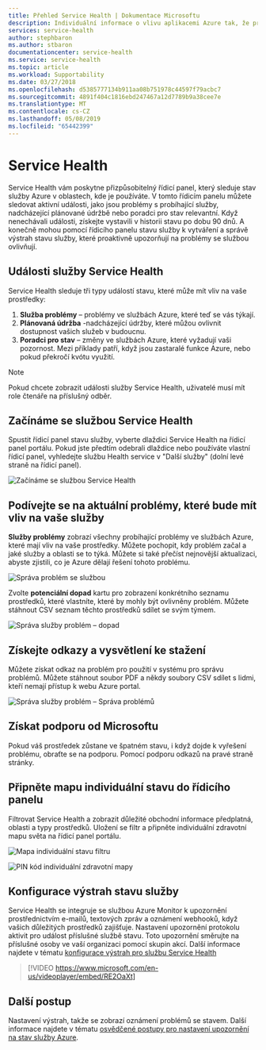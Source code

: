 ```yaml
---
title: Přehled Service Health | Dokumentace Microsoftu
description: Individuální informace o vlivu aplikacemi Azure tak, že problémů s aktuální a budoucí Azure služby a údržbu.
services: service-health
author: stephbaron
ms.author: stbaron
documentationcenter: service-health
ms.service: service-health
ms.topic: article
ms.workload: Supportability
ms.date: 03/27/2018
ms.openlocfilehash: d5385777134b911aa08b751978c44597f79acbc7
ms.sourcegitcommit: 4891f404c1816ebd247467a12d7789b9a38cee7e
ms.translationtype: MT
ms.contentlocale: cs-CZ
ms.lasthandoff: 05/08/2019
ms.locfileid: "65442399"
---
```

# <a name="service-health"></a>Service Health
Service Health vám poskytne přizpůsobitelný řídicí panel, který sleduje stav služby Azure v oblastech, kde je používáte. V tomto řídicím panelu můžete sledovat aktivní události, jako jsou problémy s probíhající služby, nadcházející plánované údržbě nebo poradci pro stav relevantní. Když nenechávali události, získejte vystavili v historii stavu po dobu 90 dnů. A konečně mohou pomocí řídicího panelu stavu služby k vytváření a správě výstrah stavu služby, které proaktivně upozorňují na problémy se službou ovlivňují.

## <a name="service-health-events"></a>Události služby Service Health
Service Health sleduje tři typy událostí stavu, které může mít vliv na vaše prostředky:
1. **Služba problémy** – problémy ve službách Azure, které teď se vás týkají. 
2. **Plánovaná údržba** -nadcházející údržby, které můžou ovlivnit dostupnost vašich služeb v budoucnu.  
3. **Poradci pro stav** – změny ve službách Azure, které vyžadují vaši pozornost. Mezi příklady patří, když jsou zastaralé funkce Azure, nebo pokud překročí kvótu využití.

> [!NOTE]
> Pokud chcete zobrazit události služby Service Health, uživatelé musí mít role čtenáře na příslušný odběr.

## <a name="get-started-with-service-health"></a>Začínáme se službou Service Health
Spustit řídicí panel stavu služby, vyberte dlaždici Service Health na řídicí panel portálu. Pokud jste předtím odebrali dlaždice nebo používáte vlastní řídicí panel, vyhledejte službu Health service v "Další služby" (dolní levé straně na řídicí panel).

![Začínáme se službou Service Health](./media/service-health-overview/azure-service-health-overview-1.png)

## <a name="see-current-issues-which-impact-your-services"></a>Podívejte se na aktuální problémy, které bude mít vliv na vaše služby
**Služby problémy** zobrazí všechny probíhající problémy ve službách Azure, které mají vliv na vaše prostředky. Můžete pochopit, kdy problém začal a jaké služby a oblasti se to týká. Můžete si také přečíst nejnovější aktualizaci, abyste zjistili, co je Azure dělají řešení tohoto problému. 

![Správa problém se službou](./media/service-health-overview/azure-service-health-overview-2.png)

Zvolte **potenciální dopad** kartu pro zobrazení konkrétního seznamu prostředků, které vlastníte, které by mohly být ovlivněny problém. Můžete stáhnout CSV seznam těchto prostředků sdílet se svým týmem.

![Správa služby problém – dopad](./media/service-health-overview/azure-service-health-overview-4.png)

## <a name="get-links-and-downloadable-explanations"></a>Získejte odkazy a vysvětlení ke stažení 
Můžete získat odkaz na problém pro použití v systému pro správu problémů. Můžete stáhnout soubor PDF a někdy soubory CSV sdílet s lidmi, kteří nemají přístup k webu Azure portal.   

![Správa služby problém – Správa problémů](./media/service-health-overview/azure-service-health-overview-3.png)

## <a name="get-support-from-microsoft"></a>Získat podporu od Microsoftu
Pokud váš prostředek zůstane ve špatném stavu, i když dojde k vyřešení problému, obraťte se na podporu.  Pomocí podporu odkazů na pravé straně stránky.  

## <a name="pin-a-personalized-health-map-to-your-dashboard"></a>Připněte mapu individuální stavu do řídicího panelu
Filtrovat Service Health a zobrazit důležité obchodní informace předplatná, oblasti a typy prostředků. Uložení se filtr a připněte individuální zdravotní mapu světa na řídicí panel portálu. 

![Mapa individuální stavu filtru](./media/service-health-overview/azure-service-health-overview-6a.png)

![PIN kód individuální zdravotní mapy](./media/service-health-overview/azure-service-health-overview-6b.png)

## <a name="configure-service-health-alerts"></a>Konfigurace výstrah stavu služby
Service Health se integruje se službou Azure Monitor k upozornění prostřednictvím e-mailů, textových zpráv a oznámení webhooků, když vašich důležitých prostředků zajišťuje. Nastavení upozornění protokolu aktivit pro událost příslušné službě stavu. Toto upozornění směrujte na příslušné osoby ve vaší organizaci pomocí skupin akcí. Další informace najdete v tématu [konfigurace výstrah pro službu Service Health](../azure-monitor/platform/alerts-activity-log-service-notifications.md)

>[!VIDEO https://www.microsoft.com/en-us/videoplayer/embed/RE2OaXt]

## <a name="next-steps"></a>Další postup
Nastavení výstrah, takže se zobrazí oznámení problémů se stavem. Další informace najdete v tématu [osvědčené postupy pro nastavení upozornění na stav služby Azure](https://www.youtube.com/watch?v=k5d5ca8K6tc&list=PLLasX02E8BPBBSqygdRvlTnHfp1POwE8K&index=6&t=0s). 
